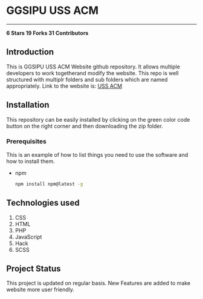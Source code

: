 # GGSIPU USS ACM
---
**6 Stars 19 Forks 31 Contributors**
## Introduction
This is GGSIPU USS ACM Website github repository. It allows multiple developers to work togetherand modify the website. This repo is well structured with multiplr folders and sub folders which are named appropriately. Link to the website is: [USS ACM](https://usict.acm.org/)
## Installation
This repository can be easily installed by clicking on the green color code button on the right corner and then downloading the zip folder.
### Prerequisites

This is an example of how to list things you need to use the software and how to install them.
* npm
  ```sh
  npm install npm@latest -g
  ```
## Technologies used
1. CSS
2. HTML
3. PHP
4. JavaScript
5. Hack
6. SCSS
## Project Status
This project is updated on regular basis. New Features are added to make website more user friendly.

